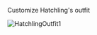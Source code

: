 Customize Hatchling's outfit

![HatchlingOutfit1](https://user-images.githubusercontent.com/96493201/169888845-86c86fb1-e804-4ecf-895a-89f8fa55bc97.png)
